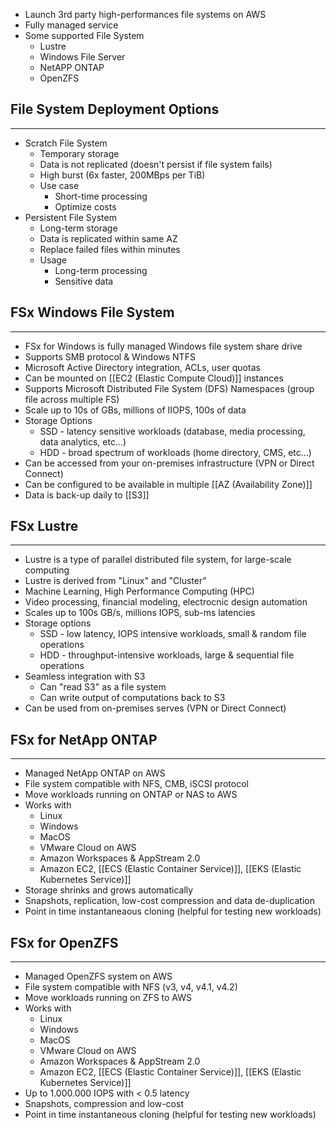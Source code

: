 - Launch 3rd party high-performances file systems on AWS
- Fully managed service
- Some supported File System
	- Lustre
	- Windows File Server
	- NetAPP ONTAP
	- OpenZFS
## File System Deployment Options
---
- Scratch File System
	- Temporary storage
	- Data is not replicated (doesn't persist if file system fails)
	- High burst (6x faster, 200MBps per TiB)
	- Use case
		- Short-time processing
		- Optimize costs
- Persistent File System
	- Long-term storage
	- Data is replicated within same AZ
	- Replace failed files within minutes
	- Usage
		- Long-term processing
		- Sensitive data

## FSx Windows File System
---
- FSx for Windows is fully managed Windows file system share drive
- Supports SMB protocol & Windows NTFS
- Microsoft Active Directory integration, ACLs, user quotas
- Can be mounted on [[EC2 (Elastic Compute Cloud)]] instances
- Supports Microsoft Distributed File System (DFS) Namespaces (group file across multiple FS)
- Scale up to 10s of GBs, millions of IIOPS, 100s of data
- Storage Options
	- SSD - latency sensitive workloads (database, media processing, data analytics, etc...)
	- HDD - broad spectrum of workloads (home directory, CMS, etc...)
- Can be accessed from your on-premises infrastructure (VPN or Direct Connect)
- Can be configured to be available in multiple [[AZ (Availability Zone)]]
- Data is back-up daily to [[S3]]

## FSx Lustre
---
- Lustre is a type of parallel distributed file system, for large-scale computing
- Lustre is derived from "Linux" and "Cluster"
- Machine Learning, High Performance Computing (HPC)
- Video processing, financial modeling, electrocnic design automation
- Scales up to 100s GB/s, millions IOPS, sub-ms latencies
- Storage options
	- SSD - low latency, IOPS intensive workloads, small & random file operations
	- HDD - throughput-intensive workloads, large & sequential file operations
- Seamless integration with S3
	- Can "read S3" as a file system
	- Can write output of computations back to S3
- Can be used from on-premises serves (VPN or Direct Connect)
## FSx for NetApp ONTAP
---
- Managed NetApp ONTAP on AWS
- File system compatible with NFS, CMB, iSCSI protocol
- Move workloads running on ONTAP or NAS to AWS
- Works with
	- Linux
	- Windows
	- MacOS
	- VMware Cloud on AWS
	- Amazon Workspaces & AppStream 2.0
	- Amazon EC2, [[ECS (Elastic Container Service)]], [[EKS (Elastic Kubernetes Service)]]
- Storage shrinks and grows automatically
- Snapshots, replication, low-cost compression and data de-duplication
- Point in time instantaneaous cloning (helpful for testing new workloads)

## FSx for OpenZFS
---
- Managed OpenZFS system on AWS
- File system compatible with NFS (v3, v4, v4.1, v4.2)
- Move workloads running on ZFS to AWS
- Works with
	- Linux
	- Windows
	- MacOS
	- VMware Cloud on AWS
	- Amazon Workspaces & AppStream 2.0
	- Amazon EC2, [[ECS (Elastic Container Service)]], [[EKS (Elastic Kubernetes Service)]]
- Up to 1.000.000 IOPS with < 0.5 latency
- Snapshots, compression and low-cost
- Point in time instantaneous cloning (helpful for testing new workloads)